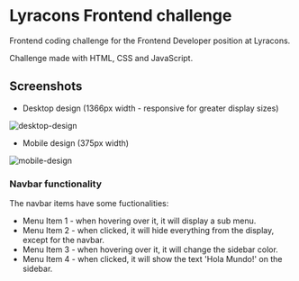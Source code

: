 # Lyracons Frontend challenge

Frontend coding challenge for the Frontend Developer position at Lyracons.

Challenge made with HTML, CSS and JavaScript.

## Screenshots

- Desktop design (1366px width - responsive for greater display sizes)

![desktop-design](https://user-images.githubusercontent.com/72778896/145428932-9b77807c-1d8d-4dc9-8e0f-77b467911c0d.jpg)


- Mobile design (375px width)

![mobile-design](https://user-images.githubusercontent.com/72778896/145428986-c33a7a54-91b2-427d-97f9-5bf97b383af5.jpg)

### Navbar functionality

The navbar items have some fuctionalities:

- Menu Item 1 - when hovering over it, it will display a sub menu.
- Menu Item 2 - when clicked, it will hide everything from the display, except for the navbar.
- Menu Item 3 - when hovering over it, it will change the sidebar color.
- Menu Item 4 - when clicked, it will show the text 'Hola Mundo!' on the sidebar.
